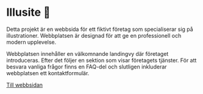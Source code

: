 #  Illusite 🎨  

Detta projekt är en webbsida för ett fiktivt företag som specialiserar sig på illustrationer. Webbplatsen är designad för att ge en professionell och modern upplevelse.

Webbplatsen innehåller en välkomnande landingvy där företaget introduceras. Efter det följer en sektion som visar företagets tjänster. För att besvara vanliga frågor finns en FAQ-del och slutligen inkluderar webbplatsen ett kontaktformulär.

[Till webbsidan](https://maros10.github.io/Illusite/)
